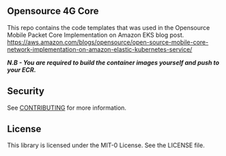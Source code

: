 ## Opensource 4G Core

This repo contains the code templates that was used in the Opensource Mobile Packet Core Implementation on Amazon EKS blog post.
https://aws.amazon.com/blogs/opensource/open-source-mobile-core-network-implementation-on-amazon-elastic-kubernetes-service/

***N.B - You are required to build the container images yourself and push to your ECR.***

## Security

See [CONTRIBUTING](CONTRIBUTING.md#security-issue-notifications) for more information.

## License

This library is licensed under the MIT-0 License. See the LICENSE file.

